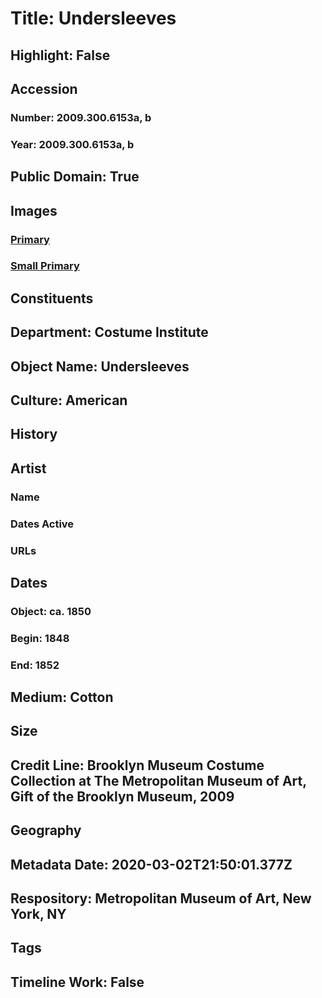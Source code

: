 # Title: Undersleeves
## Highlight: False
## Accession
### Number: 2009.300.6153a, b
### Year: 2009.300.6153a, b
## Public Domain: True
## Images
### [Primary](https://images.metmuseum.org/CRDImages/ci/original/CP313a-b_CP1.jpg)
### [Small Primary](https://images.metmuseum.org/CRDImages/ci/web-large/CP313a-b_CP1.jpg)
## Constituents
## Department: Costume Institute
## Object Name: Undersleeves
## Culture: American
## History
## Artist
### Name
### Dates Active
### URLs
## Dates
### Object: ca. 1850
### Begin: 1848
### End: 1852
## Medium: Cotton
## Size
## Credit Line: Brooklyn Museum Costume Collection at The Metropolitan Museum of Art, Gift of the Brooklyn Museum, 2009
## Geography
## Metadata Date: 2020-03-02T21:50:01.377Z
## Respository: Metropolitan Museum of Art, New York, NY
## Tags
## Timeline Work: False